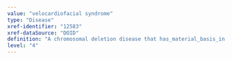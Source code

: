```yaml
---
value: "velocardiofacial syndrome"
type: "Disease"
xref-identifier: "12583"
xref-dataSource: "DOID"
definition: "A chromosomal deletion disease that has_material_basis_in da 1.5- to 3.0-Mb hemizygous deletion of chromosome 22q11.2 and that is characterized by variable developmental problems and schizoid features. Haploinsufficiency of the TBX1 gene in particular is responsible for most of the physical malformations.|OMIM mapping confirmed by DO. [LS]."
level: "4"
---
```

